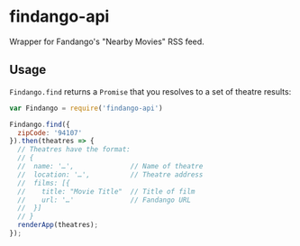 # findango-api
Wrapper for Fandango's "Nearby Movies" RSS feed.

## Usage

`Findango.find` returns a `Promise` that you resolves to a set of theatre results:

```javascript
var Findango = require('findango-api')

Findango.find({
  zipCode: '94107'
}).then(theatres => {
  // Theatres have the format:
  // {
  //  name: '…',              // Name of theatre
  //  location: '…',          // Theatre address
  //  films: [{
  //    title: "Movie Title"  // Title of film
  //    url: '…'              // Fandango URL
  //  }]
  // }
  renderApp(theatres);
});
```
